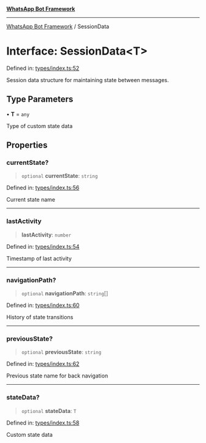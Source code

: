 [**WhatsApp Bot Framework**](../README.md)

***

[WhatsApp Bot Framework](../globals.md) / SessionData

# Interface: SessionData\<T\>

Defined in: [types/index.ts:52](https://github.com/green-api/whatsapp-chatbot-js-v2/blob/3380234d497abd1709008132b7d2cae4528def0f/src/types/index.ts#L52)

Session data structure for maintaining state between messages.

## Type Parameters

• **T** = `any`

Type of custom state data

## Properties

### currentState?

> `optional` **currentState**: `string`

Defined in: [types/index.ts:56](https://github.com/green-api/whatsapp-chatbot-js-v2/blob/3380234d497abd1709008132b7d2cae4528def0f/src/types/index.ts#L56)

Current state name

***

### lastActivity

> **lastActivity**: `number`

Defined in: [types/index.ts:54](https://github.com/green-api/whatsapp-chatbot-js-v2/blob/3380234d497abd1709008132b7d2cae4528def0f/src/types/index.ts#L54)

Timestamp of last activity

***

### navigationPath?

> `optional` **navigationPath**: `string`[]

Defined in: [types/index.ts:60](https://github.com/green-api/whatsapp-chatbot-js-v2/blob/3380234d497abd1709008132b7d2cae4528def0f/src/types/index.ts#L60)

History of state transitions

***

### previousState?

> `optional` **previousState**: `string`

Defined in: [types/index.ts:62](https://github.com/green-api/whatsapp-chatbot-js-v2/blob/3380234d497abd1709008132b7d2cae4528def0f/src/types/index.ts#L62)

Previous state name for back navigation

***

### stateData?

> `optional` **stateData**: `T`

Defined in: [types/index.ts:58](https://github.com/green-api/whatsapp-chatbot-js-v2/blob/3380234d497abd1709008132b7d2cae4528def0f/src/types/index.ts#L58)

Custom state data
